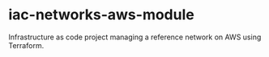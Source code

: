# iac-networks-aws-module

Infrastructure as code project managing a reference network on AWS using Terraform.